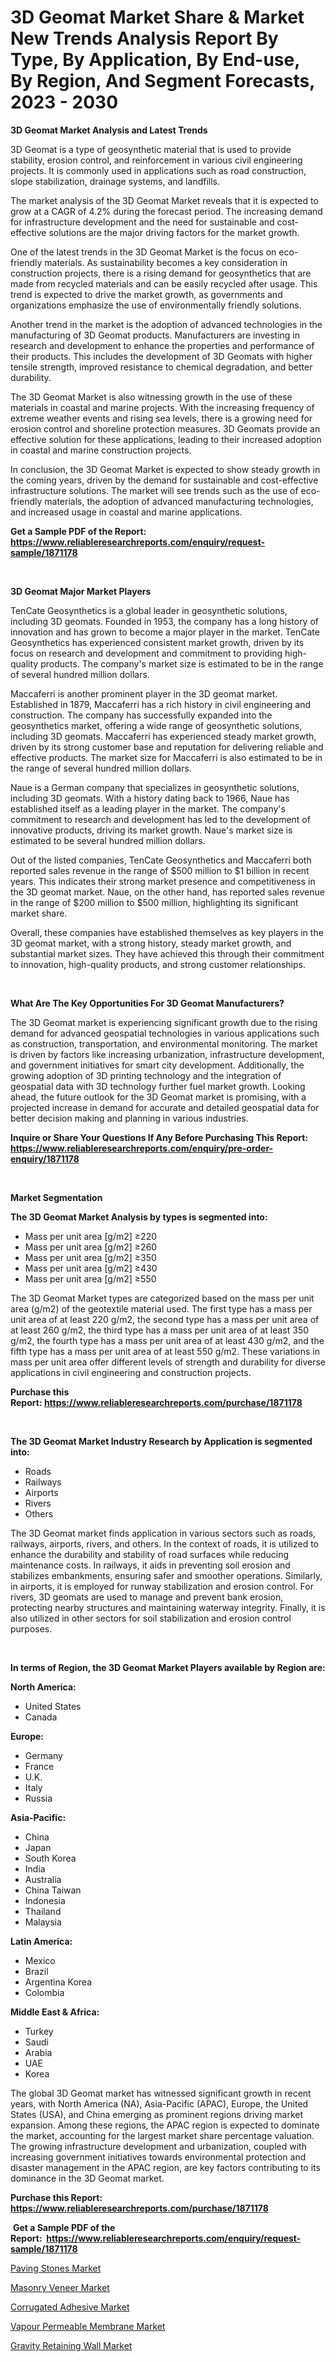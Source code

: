 <p><h1>3D Geomat Market Share & Market New Trends Analysis Report By Type, By Application, By End-use, By Region, And Segment Forecasts, 2023 - 2030</h1></p><p><strong>3D Geomat Market Analysis and Latest Trends</strong></p>
<p><p>3D Geomat is a type of geosynthetic material that is used to provide stability, erosion control, and reinforcement in various civil engineering projects. It is commonly used in applications such as road construction, slope stabilization, drainage systems, and landfills.</p><p>The market analysis of the 3D Geomat Market reveals that it is expected to grow at a CAGR of 4.2% during the forecast period. The increasing demand for infrastructure development and the need for sustainable and cost-effective solutions are the major driving factors for the market growth.</p><p>One of the latest trends in the 3D Geomat Market is the focus on eco-friendly materials. As sustainability becomes a key consideration in construction projects, there is a rising demand for geosynthetics that are made from recycled materials and can be easily recycled after usage. This trend is expected to drive the market growth, as governments and organizations emphasize the use of environmentally friendly solutions.</p><p>Another trend in the market is the adoption of advanced technologies in the manufacturing of 3D Geomat products. Manufacturers are investing in research and development to enhance the properties and performance of their products. This includes the development of 3D Geomats with higher tensile strength, improved resistance to chemical degradation, and better durability.</p><p>The 3D Geomat Market is also witnessing growth in the use of these materials in coastal and marine projects. With the increasing frequency of extreme weather events and rising sea levels, there is a growing need for erosion control and shoreline protection measures. 3D Geomats provide an effective solution for these applications, leading to their increased adoption in coastal and marine construction projects.</p><p>In conclusion, the 3D Geomat Market is expected to show steady growth in the coming years, driven by the demand for sustainable and cost-effective infrastructure solutions. The market will see trends such as the use of eco-friendly materials, the adoption of advanced manufacturing technologies, and increased usage in coastal and marine applications.</p></p>
<p><strong>Get a Sample PDF of the Report:&nbsp; <a href="https://www.reliableresearchreports.com/enquiry/request-sample/1871178">https://www.reliableresearchreports.com/enquiry/request-sample/1871178</a></strong></p>
<p>&nbsp;</p>
<p><strong>3D Geomat Major Market Players</strong></p>
<p><p>TenCate Geosynthetics is a global leader in geosynthetic solutions, including 3D geomats. Founded in 1953, the company has a long history of innovation and has grown to become a major player in the market. TenCate Geosynthetics has experienced consistent market growth, driven by its focus on research and development and commitment to providing high-quality products. The company's market size is estimated to be in the range of several hundred million dollars.</p><p>Maccaferri is another prominent player in the 3D geomat market. Established in 1879, Maccaferri has a rich history in civil engineering and construction. The company has successfully expanded into the geosynthetics market, offering a wide range of geosynthetic solutions, including 3D geomats. Maccaferri has experienced steady market growth, driven by its strong customer base and reputation for delivering reliable and effective products. The market size for Maccaferri is also estimated to be in the range of several hundred million dollars.</p><p>Naue is a German company that specializes in geosynthetic solutions, including 3D geomats. With a history dating back to 1966, Naue has established itself as a leading player in the market. The company's commitment to research and development has led to the development of innovative products, driving its market growth. Naue's market size is estimated to be several hundred million dollars.</p><p>Out of the listed companies, TenCate Geosynthetics and Maccaferri both reported sales revenue in the range of $500 million to $1 billion in recent years. This indicates their strong market presence and competitiveness in the 3D geomat market. Naue, on the other hand, has reported sales revenue in the range of $200 million to $500 million, highlighting its significant market share.</p><p>Overall, these companies have established themselves as key players in the 3D geomat market, with a strong history, steady market growth, and substantial market sizes. They have achieved this through their commitment to innovation, high-quality products, and strong customer relationships.</p></p>
<p>&nbsp;</p>
<p><strong>What Are The Key Opportunities For 3D Geomat Manufacturers?</strong></p>
<p><p>The 3D Geomat market is experiencing significant growth due to the rising demand for advanced geospatial technologies in various applications such as construction, transportation, and environmental monitoring. The market is driven by factors like increasing urbanization, infrastructure development, and government initiatives for smart city development. Additionally, the growing adoption of 3D printing technology and the integration of geospatial data with 3D technology further fuel market growth. Looking ahead, the future outlook for the 3D Geomat market is promising, with a projected increase in demand for accurate and detailed geospatial data for better decision making and planning in various industries.</p></p>
<p><strong>Inquire or Share Your Questions If Any Before Purchasing This Report: <a href="https://www.reliableresearchreports.com/enquiry/pre-order-enquiry/1871178">https://www.reliableresearchreports.com/enquiry/pre-order-enquiry/1871178</a></strong></p>
<p>&nbsp;</p>
<p><strong>Market Segmentation</strong></p>
<p><strong>The 3D Geomat Market Analysis by types is segmented into:</strong></p>
<p><ul><li>Mass per unit area [g/m2] ≥220</li><li>Mass per unit area [g/m2] ≥260</li><li>Mass per unit area [g/m2] ≥350</li><li>Mass per unit area [g/m2] ≥430</li><li>Mass per unit area [g/m2] ≥550</li></ul></p>
<p><p>The 3D Geomat Market types are categorized based on the mass per unit area (g/m2) of the geotextile material used. The first type has a mass per unit area of at least 220 g/m2, the second type has a mass per unit area of at least 260 g/m2, the third type has a mass per unit area of at least 350 g/m2, the fourth type has a mass per unit area of at least 430 g/m2, and the fifth type has a mass per unit area of at least 550 g/m2. These variations in mass per unit area offer different levels of strength and durability for diverse applications in civil engineering and construction projects.</p></p>
<p><strong>Purchase this Report:&nbsp;<a href="https://www.reliableresearchreports.com/purchase/1871178">https://www.reliableresearchreports.com/purchase/1871178</a></strong></p>
<p>&nbsp;</p>
<p><strong>The 3D Geomat Market Industry Research by Application is segmented into:</strong></p>
<p><ul><li>Roads</li><li>Railways</li><li>Airports</li><li>Rivers</li><li>Others</li></ul></p>
<p><p>The 3D Geomat market finds application in various sectors such as roads, railways, airports, rivers, and others. In the context of roads, it is utilized to enhance the durability and stability of road surfaces while reducing maintenance costs. In railways, it aids in preventing soil erosion and stabilizes embankments, ensuring safer and smoother operations. Similarly, in airports, it is employed for runway stabilization and erosion control. For rivers, 3D geomats are used to manage and prevent bank erosion, protecting nearby structures and maintaining waterway integrity. Finally, it is also utilized in other sectors for soil stabilization and erosion control purposes.</p></p>
<p>&nbsp;</p>
<p><strong>In terms of Region, the 3D Geomat Market Players available by Region are:</strong></p>
<p>
    <p> <strong> North America: </strong>
        <ul>
            <li>United States</li>
            <li>Canada</li>
        </ul>
        </p> 
    <p> <strong> Europe: </strong>
        <ul>
            <li>Germany</li>
            <li>France</li>
            <li>U.K.</li>
            <li>Italy</li>
            <li>Russia</li>
        </ul>
        </p> 
    <p> <strong> Asia-Pacific: </strong>
        <ul>
            <li>China</li>
            <li>Japan</li>
            <li>South Korea</li>
            <li>India</li>
            <li>Australia</li>
            <li>China Taiwan</li>
            <li>Indonesia</li>
            <li>Thailand</li>
            <li>Malaysia</li>
        </ul>
        </p> 
    <p> <strong> Latin America: </strong>
        <ul>
            <li>Mexico</li>
            <li>Brazil</li>
            <li>Argentina Korea</li>
            <li>Colombia</li>
        </ul>
        </p> 
    <p> <strong> Middle East & Africa: </strong>
        <ul>
            <li>Turkey</li>
            <li>Saudi</li>
            <li>Arabia</li>
            <li>UAE</li>
            <li>Korea</li>
        </ul>
    </p>
    </p>
<p><p>The global 3D Geomat market has witnessed significant growth in recent years, with North America (NA), Asia-Pacific (APAC), Europe, the United States (USA), and China emerging as prominent regions driving market expansion. Among these regions, the APAC region is expected to dominate the market, accounting for the largest market share percentage valuation. The growing infrastructure development and urbanization, coupled with increasing government initiatives towards environmental protection and disaster management in the APAC region, are key factors contributing to its dominance in the 3D Geomat market.</p></p>
<p><strong>Purchase this Report: <a href="https://www.reliableresearchreports.com/purchase/1871178">https://www.reliableresearchreports.com/purchase/1871178</a></strong></p>
<p>&nbsp;<strong>Get a Sample PDF of the Report:&nbsp;&nbsp;<a href="https://www.reliableresearchreports.com/enquiry/request-sample/1871178">https://www.reliableresearchreports.com/enquiry/request-sample/1871178</a></strong></p>
<p><strong></strong></p>
<p><p><a href="https://github.com/provorikovar/Market-Research-Report-List-1/blob/main/paving-stones-market.md">Paving Stones Market</a></p><p><a href="https://github.com/Krish2023na/Market-Research-Report-List-1/blob/main/masonry-veneer-market.md">Masonry Veneer Market</a></p><p><a href="https://github.com/kuntayevaz/Market-Research-Report-List-1/blob/main/corrugated-adhesive-market.md">Corrugated Adhesive Market</a></p><p><a href="https://github.com/aliciawhite5576/Market-Research-Report-List-1/blob/main/vapour-permeable-membrane-market.md">Vapour Permeable Membrane Market</a></p><p><a href="https://github.com/kipkeeva/Market-Research-Report-List-1/blob/main/gravity-retaining-wall-market.md">Gravity Retaining Wall Market</a></p></p>
